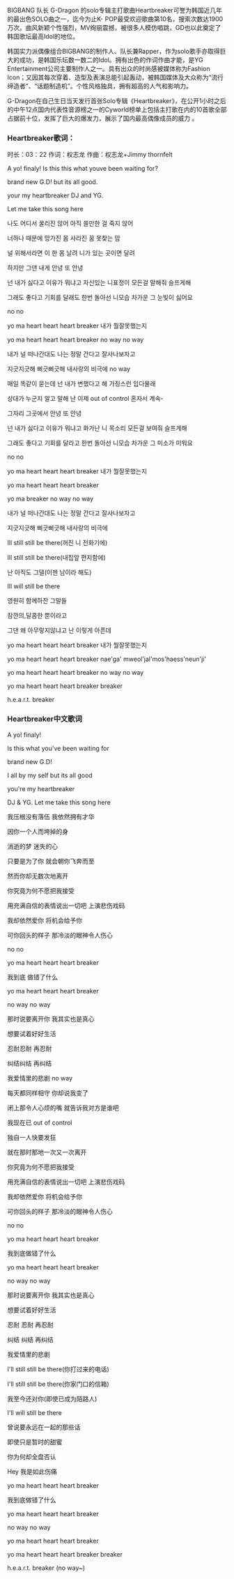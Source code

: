 

BIGBANG 队长 G-Dragon 的solo专辑主打歌曲Heartbreaker可誉为韩国近几年的最出色SOLO曲之一，迄今为止K-
POP最受欢迎歌曲第10名，搜索次数达1900万次。曲风新颖个性强烈，MV绚丽震撼，被很多人模仿唱跳，GD也以此奠定了韩国歌坛最高Idol的地位。

韩国实力派偶像组合BIGBANG的制作人、队长兼Rapper，作为solo歌手亦取得巨大的成功，是韩国乐坛数一数二的Idol。拥有出色的作词作曲才能，是YG
Entertainment公司主要制作人之一。具有出众的时尚感被媒体称为Fashion
Icon；又因其每次穿着、造型及表演总能引起轰动，被韩国媒体及大众称为“流行缔造者”、“话题制造机”。个性风格独具，拥有超高的人气和影响力。

G-Dragon在自己生日当天发行首张Solo专辑《Heartbreaker》，在公开1小时之后的中午12点国内代表性音源榜之一的Cyworld榜单上包括主打歌在内的10首歌全部占据前十位，发挥了巨大的爆发力，展示了国内最高偶像成员的威力
。

### Heartbreaker歌词：

时长：03：22 作词：权志龙 作曲：权志龙+Jimmy thornfelt

A yo! finaly! Is this this what youve been waiting for?

brand new G.D! but its all good.

your my heartbreaker DJ and YG.

Let me take this song here

나도 어디서 꿀리진 않어 아직 쓸만한 걸 죽지 않어

너하나 때문에 망가진 몸 사라진 꿈 못찾는 맘

널 위해서라면 이 한 몸 날려 니가 있는 곳이면 달려

하지만 그댄 내게 안녕 또 안녕

넌 내가 싫다고 이유가 뭐냐고 자신있는 니표정이 모든걸 말해줘 슬프게해

그래도 좋다고 기회를 달래도 한번 돌아선 니모습 차가운 그 눈빛이 싫어요

no no

yo ma heart heart heart breaker 내가 뭘잘못했는지

yo ma heart heart heart breaker no way no way

내가 널 떠나간대도 나는 정말 간다고 잘사나보자고

지긋지긋해 삐긋삐긋해 내사랑의 비극에 no way

매일 똑같이 묻는데 넌 내가 변했다고 해 가징스런 입다물래

상대가 누군지 알고 말해 난 이제 out of control 혼자서 계속-

그자리 그곳에서 안녕 또 안녕

넌 내가 싫다고 이유가 뭐냐고 화가난 니 목소리 모든걸 보여줘 슬프게해

그래도 좋다고 기회를 달라고 한번 돌아선 니모습 차가운 그 미소가 미워요

no no

yo ma heart heart heart breaker 내가 뭘잘못했는지

yo ma heart heart heart breaker

yo ma breaker no way no way

내가 널 떠나간대도 나는 정말 간다고 잘사나보자고

지긋지긋해 삐긋삐긋해 내사랑의 비극에

Ill still still be there(꺼진 니 전화기에)

Ill still still be there(내집앞 편지함에)

난 아직도 그댈(이젠 남이라 해도)

Ill will still be there

영원히 함께하잔 그말들

잠깐의,달콤한 뿐이라고

그댄 왜 아무렇지않냐고 난 이렇게 아픈데

yo ma heart heart heart breaker 내가 뭘잘못했는지

yo ma heart heart heart breaker nae'ga' mweol'jal'mos'haess'neun'ji'

yo ma heart heart heart breaker no way no way

yo ma heart heart heart breaker breaker

h.e.a.r.t. breaker

### Heartbreaker中文歌词

A yo! finaly!

Is this what you've been waiting for

brand new G.D!

I all by my self but its all good

you're my heartbreaker

DJ & YG. Let me take this song here

我压根没有落伍 我依然拥有才华

因你一个人而垮掉的身

消逝的梦 迷失的心

只要是为了你 就会朝你飞奔而至

然而你却无数次地离开

你究竟为何不愿把我接受

用充满自信的表情说出一切吧 上演悲伤戏码

我却依然爱你 将机会给予你

可你回头的样子 那冷淡的眼神令人伤心

no no

yo ma heart heart heart breaker

我到底 做错了什么

yo ma heart heart heart breaker

no way no way

那时说要离开你 我其实也是真心

想要试着好好生活

忍耐忍耐 再忍耐

纠结纠结 再纠结

我爱情里的悲剧 no way

每天都同样相守 你却说我变了

闭上那令人心烦的嘴 就告诉我对方是谁吧

我现在已 out of control

独自一人快要发狂

就在那时那地一次又一次离开

你究竟为何不愿把我接受

用充满自信的表情说出一切吧 上演悲伤戏码

我却依然爱你 将机会给予你

可你回头的样子 那冷淡的眼神令人伤心

no no

yo ma heart heart heart breaker

我到底做错了什么

yo ma heart heart heart breaker

no way no way

那时说要离开你 我其实也是真心

想要试着好好生活

忍耐 忍耐 再忍耐

纠结 纠结 再纠结

我爱情里的悲剧

I'll still still be there(你打过来的电话)

I'll still still be there(你家门口的信箱)

我至今还对你(即使已成为陌路人)

I'll will still be there

曾说要永远在一起的那些话

即使只是暂时的甜蜜

你为何却全盘否认

Hey 我是如此伤痛

yo ma heart heart heart breaker

我到底做错了什么

yo ma heart heart heart breaker

no way no way

yo ma heart heart heart breaker

yo ma heart heart heart breaker breaker

h.e.a.r.t. breaker (no way~)

